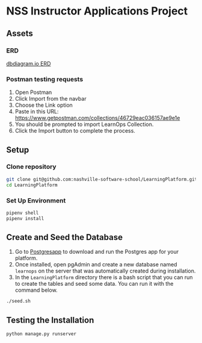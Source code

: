 # NSS Instructor Applications Project

## Assets

### ERD

[dbdiagram.io ERD](https://dbdiagram.io/d/6005cc1080d742080a36d6d8)


### Postman testing requests

1. Open Postman
1. Click Import from the navbar
1. Choose the Link option
1. Paste in this URL: https://www.getpostman.com/collections/46729eac036157ae9e1e
1. You should be prompted to import LearnOps Collection.
1. Click the Import button to complete the process.

## Setup

### Clone repository

```sh
git clone git@github.com:nashville-software-school/LearningPlatform.git
cd LearningPlatform
```

### Set Up Environment

```sh
pipenv shell
pipenv install
```

## Create and Seed the Database

1. Go to [Postgresapp](https://postgresapp.com/) to download and run the Postgres app for your platform.
1. Once installed, open pgAdmin and create a new database named `learnops` on the server that was automatically created during installation.
1. In the `LearningPlatform` directory there is a bash script that you can run to create the tables and seed some data. You can run it with the command below.

```sh
./seed.sh
```

## Testing the Installation

```sh
python manage.py runserver
```

